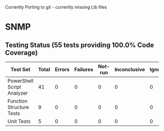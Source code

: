 Currently Porting to git - currently missing Lib files

# SNMP
## Testing Status (55 tests providing 100.0% Code Coverage)
| Test Set | Total | Errors | Failures | Not-run | Inconclusive | Ignored | Skipped | Invalid|
|--------|-----|------|--------|-------|------------|-------|-------|-------|
| PowerShell Script Analyzer | 41 | 0 | 0 | 0 | 0 | 0 | 0 | 0 |  |
| Function Structure Tests | 9 | 0 | 0 | 0 | 0 | 0 | 0 | 0 |  |
| Unit Tests | 5 | 0 | 0 | 0 | 0 | 0 | 0 | 0 |  |

